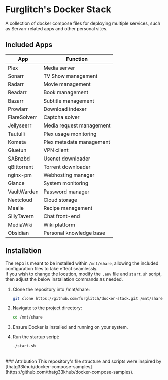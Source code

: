 # Furglitch's Docker Stack

A collection of docker compose files for deploying multiple services, such as Servarr related apps and other personal sites.

## Included Apps

| App           | Function                     |
|---------------|------------------------------|
| Plex          | Media server                 |
| Sonarr        | TV Show management           |
| Radarr        | Movie management             |
| Readarr       | Book management              |
| Bazarr        | Subtitle management          |
| Prowlarr      | Download indexer             |
| FlareSolverr  | Captcha solver               |
| Jellyseerr    | Media request management     |
| Tautulli      | Plex usage monitoring        |
| Kometa        | Plex metadata management     |
| Gluetun       | VPN client                   |
| SABnzbd       | Usenet downloader            |
| qBittorrent   | Torrent downloader           |
| nginx-pm      | Webhosting manager           |
| Glance        | System monitoring            |
| VaultWarden   | Password manager             |
| Nextcloud     | Cloud storage                |
| Mealie        | Recipe management            |
| SillyTavern   | Chat front-end               |
| MediaWiki     | Wiki platform                |
| Obsidian      | Personal knowledge base      |

## Installation

The repo is meant to be installed within `/mnt/share`, allowing the included configuration files to take effect seamlessly.<br/>
If you wish to change the location, modify the `.env` file and `start.sh` script, then adjust the below installation commands as needed.

1. Clone the repository into /mnt/share:
   ```bash
   git clone https://github.com/furglitch/docker-stack.git /mnt/share
   ```

2. Navigate to the project directory:
   ```bash
   cd /mnt/share
   ```

3. Ensure Docker is installed and running on your system.

4. Run the startup script:
   ```bash
   ./start.sh
   ```

<br/>
### Attribution
This repository's file structure and scripts were inspired by [thatg33khub/docker-compose-samples](https://github.com/thatg33khub/docker-compose-samples).
